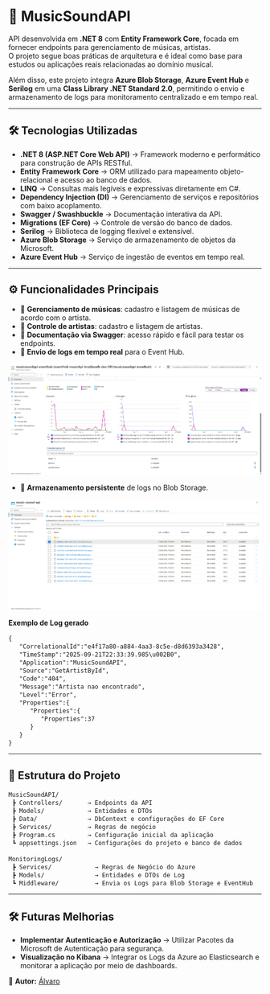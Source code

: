 # 📌 MusicSoundAPI

API desenvolvida em **.NET 8** com **Entity Framework Core**, focada em fornecer endpoints para gerenciamento de músicas, artistas.  
O projeto segue boas práticas de arquitetura e é ideal como base para estudos ou aplicações reais relacionadas ao domínio musical.

Além disso, este projeto integra **Azure Blob Storage**, **Azure Event Hub** e **Serilog** em uma **Class Library .NET Standard 2.0**, 
permitindo o envio e armazenamento de logs para monitoramento centralizado e em tempo real.

---

## 🛠 Tecnologias Utilizadas

- **.NET 8 (ASP.NET Core Web API)** → Framework moderno e performático para construção de APIs RESTful.  
- **Entity Framework Core** → ORM utilizado para mapeamento objeto-relacional e acesso ao banco de dados.  
- **LINQ** → Consultas mais legíveis e expressivas diretamente em C#.  
- **Dependency Injection (DI)** → Gerenciamento de serviços e repositórios com baixo acoplamento.  
- **Swagger / Swashbuckle** → Documentação interativa da API.  
- **Migrations (EF Core)** → Controle de versão do banco de dados.
- **Serilog** → Biblioteca de logging flexível e extensível. 
- **Azure Blob Storage** → Serviço de armazenamento de objetos da Microsoft.
- **Azure Event Hub** → Serviço de ingestão de eventos em tempo real. 
---

## ⚙️ Funcionalidades Principais

- 🔹 **Gerenciamento de músicas**: cadastro e listagem de músicas de acordo com o artista.  
- 🔹 **Controle de artistas**: cadastro e listagem de artistas.  
- 🔹 **Documentação via Swagger**: acesso rápido e fácil para testar os endpoints.
- 🔹 **Envio de logs em tempo real** para o Event Hub.

![Exemplo Event Hub](MusicSoundAPI/Images/EventHub-Example.png)

- 🔹 **Armazenamento persistente** de logs no Blob Storage.
   
![Exemplo Blob Storage](MusicSoundAPI/Images/BlobStorage-Container-Example.png)

**Exemplo de Log gerado**

```
{
   "CorrelationalId":"e4f17a80-a884-4aa3-8c5e-d8d6393a3428",
   "TimeStamp":"2025-09-21T22:33:39.985\u002B0",
   "Application":"MusicSoundAPI",
   "Source":"GetArtistById",
   "Code":"404",
   "Message":"Artista nao encontrado",
   "Level":"Error",
   "Properties":{
      "Properties":{
         "Properties":37
      }
   }
}
```

---

## 📖 Estrutura do Projeto

```
MusicSoundAPI/
 ┣ Controllers/       → Endpoints da API
 ┣ Models/            → Entidades e DTOs
 ┣ Data/              → DbContext e configurações do EF Core
 ┣ Services/          → Regras de negócio
 ┣ Program.cs         → Configuração inicial da aplicação
 ┗ appsettings.json   → Configurações do projeto e banco de dados

MonitoringLogs/
 ┣ Services/            → Regras de Negócio do Azure
 ┣ Models/              → Entidades e DTOs de Log
 ┗ Middleware/          → Envia os Logs para Blob Storage e EventHub
```

---

## 🛠 Futuras Melhorias

- **Implementar Autenticação e Autorização** → Utilizar Pacotes da Microsoft de Autenticação para segurança.  
- **Visualização no Kibana** → Integrar os Logs da Azure ao Elasticsearch e monitorar a aplicação por meio de dashboards.  

🔗 **Autor:** [Álvaro](https://github.com/GitAlvaro-student)  
